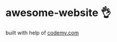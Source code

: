 # awesome-website :ok_hand:                                                                                                                                                                                                                                                                                
built with help of <a href="http://johnelder.com/">codemy.com</a>
